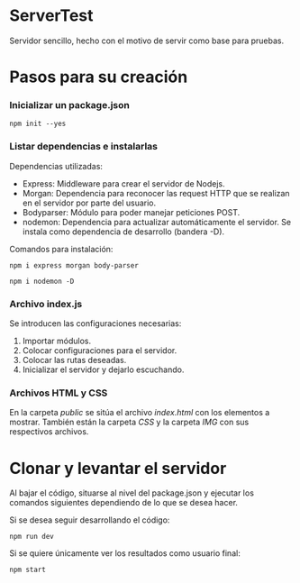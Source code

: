 # ServerTest

Servidor sencillo, hecho con el motivo de servir como base para pruebas. 

# Pasos para su creación

### Inicializar un package.json

`npm init --yes`
 
### Listar dependencias e instalarlas

Dependencias utilizadas:
- Express: Middleware para crear el servidor de Nodejs.
- Morgan: Dependencia para reconocer las request HTTP que se realizan en el servidor por parte del usuario.
- Bodyparser: Módulo para poder manejar peticiones POST.
- nodemon: Dependencia para actualizar automáticamente el servidor. Se instala como dependencia de desarrollo (bandera -D).

Comandos para instalación:

`npm i express morgan body-parser`

`npm i nodemon -D`

### Archivo index.js

Se introducen las configuraciones necesarias:
1. Importar módulos.
2. Colocar configuraciones para el servidor.
3. Colocar las rutas deseadas.
4. Inicializar el servidor y dejarlo escuchando.

### Archivos HTML y CSS

En la carpeta *public* se sitúa el archivo *index.html* con los elementos a mostrar. También están la carpeta *CSS* y la carpeta *IMG* con sus respectivos archivos.

# Clonar y levantar el servidor

Al bajar el código, situarse al nivel del package.json y ejecutar los comandos siguientes dependiendo de lo que se desea hacer.

Si se desea seguir desarrollando el código:

`npm run dev`

Si se quiere únicamente ver los resultados como usuario final:

`npm start`
